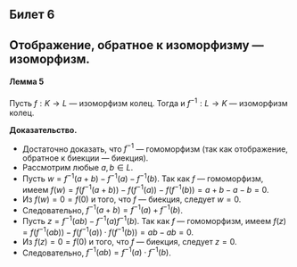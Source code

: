 ## Билет 6

## Отображение, обратное к изоморфизму — изоморфизм.

#### Лемма 5

Пусть $f : K \to L$ — изоморфизм колец. Тогда и $f^{-1} : L \to K$ — изоморфизм колец.

**Доказательство.**

- Достаточно доказать, что $f^{-1}$ — гомоморфизм (так как отображение, обратное к биекции — биекция).
- Рассмотрим любые $a, b \in L$.
- Пусть $w = f^{-1}(a + b) - f^{-1}(a) - f^{-1}(b)$. Так как $f$ — гомоморфизм, имеем
  $f(w) = f(f^{-1}(a + b)) - f(f^{-1}(a)) - f(f^{-1}(b)) = a + b - a - b = 0$.
- Из $f(w) = 0 = f(0)$ и того, что $f$ — биекция, следует $w = 0$.
- Следовательно, $f^{-1}(a + b) = f^{-1}(a) + f^{-1}(b)$.
- Пусть $z = f^{-1}(ab) - f^{-1}(a)f^{-1}(b)$. Так как $f$ — гомоморфизм, имеем
  $f(z) = f(f^{-1}(ab)) - f(f^{-1}(a)) \cdot f(f^{-1}(b)) = ab - ab = 0$.
- Из $f(z) = 0 = f(0)$ и того, что $f$ — биекция, следует $z = 0$.
- Следовательно, $f^{-1}(ab) = f^{-1}(a) \cdot f^{-1}(b)$.
